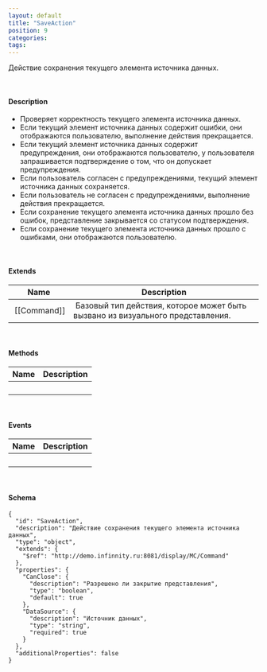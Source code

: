 ```yaml
---
layout: default
title: "SaveAction"
position: 9
categories: 
tags: 
---
```


Действие сохранения текущего элемента источника данных.

   

#### Description

* Проверяет корректность текущего элемента источника данных.
* Если текущий элемент источника данных содержит ошибки, они отображаются пользователю, выполнение действия прекращается.
* Если текущий элемент источника данных содержит предупреждения, они отображаются пользователю, у пользователя запрашивается подтверждение о том, что он допускает предупреждения.
* Если пользователь согласен с предупреждениями, текущий элемент источника данных сохраняется.
* Если пользователь не согласен с предупреждениями, выполнение действия прекращается.
* Если сохранение текущего элемента источника данных прошло без ошибок, представление закрывается со статусом подтверждения.
* Если сохранение текущего элемента источника данных прошло с ошибками, они отображаются пользователю.

   

#### Extends

|Name|Description|
|----|-----------|
| [[Command]]| Базовый тип действия, которое может быть вызвано из визуального представления.|

   

#### Methods

|Name|Description|
|----|-----------|
| | |

    

#### Events

|Name|Description|
|----|-----------|
| | |

   

#### Schema

```
{
  "id": "SaveAction",
  "description": "Действие сохранения текущего элемента источника данных",
  "type": "object",
  "extends": {
    "$ref": "http://demo.infinnity.ru:8081/display/MC/Command"
  },
  "properties": {
    "CanClose": {
      "description": "Разрешено ли закрытие представления",
      "type": "boolean",
      "default": true
    },
    "DataSource": {
      "description": "Источник данных",
      "type": "string",
      "required": true
    }
  },
  "additionalProperties": false
}
```

     

 

